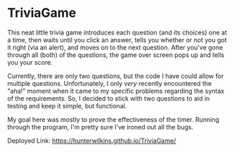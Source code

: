# TriviaGame

This neat little trivia game introduces each question (and its choices) one at a time, then waits until you click an answer, tells you whether or not you got it right (via an alert), and moves on to the next question. After you've gone through all (both) of the questions, the game over screen pops up and tells you your score.

Currently, there are only two questions, but the code I have could allow for multiple questions. Unfortunately, I only *very* recently
encountered the "aha!" moment when it came to my specific problems regarding the syntax of the requirements. So, I decided to stick with two questions to aid in testing and keep it simple, but functional.

My goal here was mostly to prove the effectiveness of the timer. Running through the program, I'm pretty sure I've ironed out all the bugs.

 Deployed Link: https://hunterwilkins.github.io/TriviaGame/
